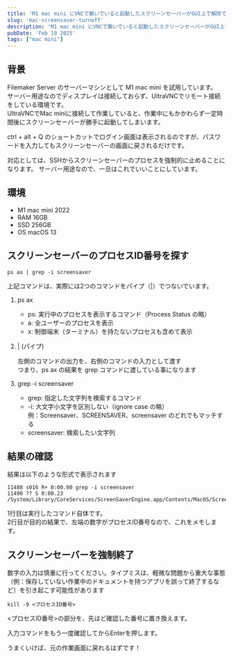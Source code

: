 ```yaml
---
title: 'M1 mac mini にVNCで繋いでいると起動したスクリーンセーバーがGUI上で解除できなくなった時の対処'
slug: 'mac-screensaver-turnoff'
description: 'M1 mac mini にVNCで繋いでいると起動したスクリーンセーバーがGUI上で解除できなくなった時の対処'
pubDate: 'Feb 10 2025'
tags: ["mac mini"]
---
```


## 背景

Filemaker Server のサーバーマシンとして M1 mac mini を試用しています。  
サーバー用途なのでディスプレイは接続しておらず、UltraVNCでリモート接続をしている環境です。  
UltraVNCでMac miniに接続して作業していると、作業中にもかかわらず一定時間後にスクリーンセーバーが勝手に起動してしまいます。  

ctrl + alt + Q のショートカットでログイン画面は表示されるのですが、パスワードを入力してもスクリーンセーバーの画面に戻されるだけです。

対応としては、SSHからスクリーンセーバーのプロセスを強制的に止めることになります。
サーバー用途なので、一旦はこれでいいことにしています。

## 環境

- M1 mac mini 2022
- RAM 16GB
- SSD 256GB
- OS macOS 13

## スクリーンセーバーのプロセスID番号を探す

```terminal
ps ax | grep -i screensaver
```

上記コマンドは、実際には2つのコマンドをパイプ（|）でつないでいます。

1. ps ax

   - ps: 実行中のプロセスを表示するコマンド（Process Status の略）
   - a: 全ユーザーのプロセスを表示
   - x: 制御端末（ターミナル）を持たないプロセスも含めて表示

2. | (パイプ)

   左側のコマンドの出力を、右側のコマンドの入力として渡す  
   つまり、ps ax の結果を grep コマンドに渡している事になります

3. grep -i screensaver

   - grep: 指定した文字列を検索するコマンド
   - -i: 大文字小文字を区別しない（ignore case の略）  
     例：Screensaver、SCREENSAVER、screensaver のどれでもマッチする
   - screensaver: 検索したい文字列

## 結果の確認

結果は以下のような形式で表示されます

```terminal
11488 s016 R+ 0:00.00 grep -i screensaver
11490 ?? S 0:00.23 /System/Library/CoreServices/ScreenSaverEngine.app/Contents/MacOS/ScreenSaverEngine
```

1行目は実行したコマンド自体です。  
2行目が目的の結果で、左端の数字がプロセスID番号なので、これをメモします。

## スクリーンセーバーを強制終了


数字の入力は慎重に行ってください。タイプミスは、軽微な問題から重大な事態（例：保存していない作業中のドキュメントを持つアプリを誤って終了するなど）を引き起こす可能性があります

```terminal
kill -9 <プロセスID番号>
```

<プロセスID番号>の部分を、先ほど確認した番号に置き換えます。

入力コマンドをもう一度確認してからEnterを押します。

うまくいけば、元の作業画面に戻れるはずです！